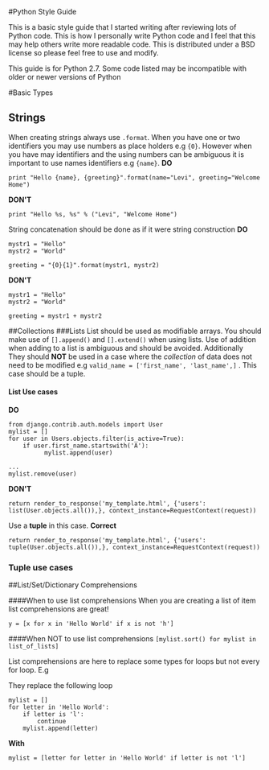 #Python Style Guide

This is a basic style guide that I started writing after reviewing lots of Python code. This is how I personally write Python code and I feel that this may help others write more readable code. This is distributed under a BSD license so please feel free to use and modify.

This guide is for Python 2.7. Some code listed may be incompatible with older or newer versions of Python

#Basic Types
## Strings
When creating strings always use `.format`. When you have one or two identifiers you may use numbers as place holders e.g `{0}`. However when you have may identifiers and the using numbers can be ambiguous it is important to use names identifiers  e.g `{name}`.
**DO**

```
print "Hello {name}, {greeting}".format(name="Levi", greeting="Welcome Home")
```

**DON'T**

```
print "Hello %s, %s" % ("Levi", "Welcome Home")
```

String concatenation should be done as if it were string construction
**DO**

```
mystr1 = "Hello"
mystr2 = "World"

greeting = "{0}{1}".format(mystr1, mystr2)

```

**DON'T**

```
mystr1 = "Hello"
mystr2 = "World"

greeting = mystr1 + mystr2

```

##Collections
###Lists
List should be used as modifiable arrays. You should make use of `[].append()` and `[].extend()` when using lists. Use of addition when adding to a list is ambiguous and should be avoided. Additionally They should **NOT** be used in a case where the *collection* of data does not need to be modified e.g `valid_name = ['first_name', 'last_name',]` . This case should be a tuple.
#### List Use cases
**DO**
```
from django.contrib.auth.models import User
mylist = []
for user in Users.objects.filter(is_active=True):
    if user.first_name.startswith('A'):
          mylist.append(user)

...
mylist.remove(user)
```
**DON'T**
```
return render_to_response('my_template.html', {'users': list(User.objects.all()),}, context_instance=RequestContext(request))
```
Use a **tuple** in this case.
**Correct**
```
return render_to_response('my_template.html', {'users': tuple(User.objects.all()),}, context_instance=RequestContext(request))
```

### Tuple use cases


##List/Set/Dictionary Comprehensions

####When to use list comprehensions
When you are creating a list of item list comprehensions are great!

`y = [x for x in 'Hello World' if x is not 'h']`

####When NOT to use list comprehensions
`[mylist.sort() for mylist in list_of_lists]`

List comprehensions are here to replace some types for loops but not every for loop. E.g

They replace the following loop
```
mylist = []
for letter in 'Hello World':
    if letter is 'l':
        continue
    mylist.append(letter)
```

**With**

`mylist = [letter for letter in 'Hello World' if letter is not 'l']`


